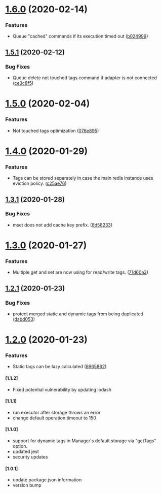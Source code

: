 # [1.6.0](https://github.com/TinkoffCreditSystems/cachalot/compare/v1.5.1...v1.6.0) (2020-02-14)


### Features

* Queue "cached" commands if its execution timed out ([b024999](https://github.com/TinkoffCreditSystems/cachalot/commit/b024999))

## [1.5.1](https://github.com/TinkoffCreditSystems/cachalot/compare/v1.5.0...v1.5.1) (2020-02-12)


### Bug Fixes

* Queue delete not touched tags command if adapter is not connected ([ce3c8f5](https://github.com/TinkoffCreditSystems/cachalot/commit/ce3c8f5))

# [1.5.0](https://github.com/TinkoffCreditSystems/cachalot/compare/v1.4.0...v1.5.0) (2020-02-04)


### Features

* Not touched tags optimization ([076e895](https://github.com/TinkoffCreditSystems/cachalot/commit/076e895))

# [1.4.0](https://github.com/TinkoffCreditSystems/cachalot/compare/v1.3.1...v1.4.0) (2020-01-29)


### Features

* Tags can be stored separately in case the main redis instance uses eviction policy. ([c25ae76](https://github.com/TinkoffCreditSystems/cachalot/commit/c25ae76))

## [1.3.1](https://github.com/TinkoffCreditSystems/cachalot/compare/v1.3.0...v1.3.1) (2020-01-28)


### Bug Fixes

* mset does not add cache key prefix. ([8d58233](https://github.com/TinkoffCreditSystems/cachalot/commit/8d58233))

# [1.3.0](https://github.com/TinkoffCreditSystems/cachalot/compare/v1.2.1...v1.3.0) (2020-01-27)


### Features

* Multiple get and set are now using for read/write tags. ([71d60a3](https://github.com/TinkoffCreditSystems/cachalot/commit/71d60a3))

## [1.2.1](https://github.com/TinkoffCreditSystems/cachalot/compare/v1.2.0...v1.2.1) (2020-01-23)


### Bug Fixes

* protect merged static and dynamic tags from being duplicated ([dabd053](https://github.com/TinkoffCreditSystems/cachalot/commit/dabd053))

# [1.2.0](https://github.com/TinkoffCreditSystems/cachalot/compare/v1.1.2...v1.2.0) (2020-01-23)


### Features

* Static tags can be lazy calculated ([6965862](https://github.com/TinkoffCreditSystems/cachalot/commit/6965862))

#### [1.1.2]
- Fixed potential vulnerability by updating lodash

#### [1.1.1]
- run executor after storage throws an error
- change default operation timeout to 150

#### [1.1.0]
- support for dynamic tags in Manager's default storage via "getTags" option.
- updated jest
- security updates

#### [1.0.1]
- update package.json information
- version bump
